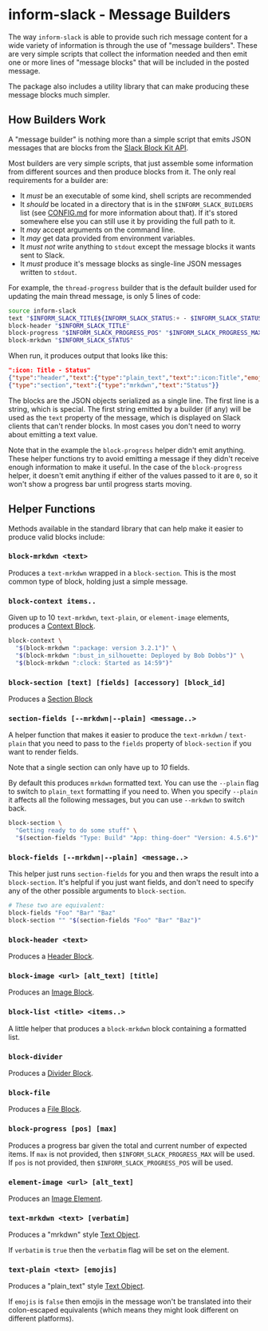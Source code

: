 # inform-slack - Message Builders #

The way `inform-slack` is able to provide such rich message content
for a wide variety of information is through the use of "message
builders".  These are very simple scripts that collect the information
needed and then emit one or more lines of "message blocks" that will be
included in the posted message.

The package also includes a utility library that can make producing
these message blocks much simpler.

## How Builders Work ##

A "message builder" is nothing more than a simple script that emits
JSON messages that are blocks from the [Slack Block Kit API][block-kit].

[block-kit]: https://api.slack.com/block-kit

Most builders are very simple scripts, that just assemble some
information from different sources and then produce blocks from it.
The only real requirements for a builder are:

* It *must* be an executable of some kind, shell scripts are recommended
* It *should* be located in a directory that is in the
  `$INFORM_SLACK_BUILDERS` list (see [CONFIG.md](./CONFIG.md) for more
  information about that). If it's stored somewhere else you can still
  use it by providing the full path to it.
* It *may* accept arguments on the command line.
* It *may* get data provided from environment variables.
* It *must not* write anything to `stdout` except the message blocks
  it wants sent to Slack.
* It *must* produce it's message blocks as single-line JSON messages
  written to `stdout`.

For example, the `thread-progress` builder that is the default builder
used for updating the main thread message, is only 5 lines of code:

```sh
source inform-slack
text "$INFORM_SLACK_TITLE${INFORM_SLACK_STATUS:+ - $INFORM_SLACK_STATUS}"
block-header "$INFORM_SLACK_TITLE"
block-progress "$INFORM_SLACK_PROGRESS_POS" "$INFORM_SLACK_PROGRESS_MAX"
block-mrkdwn "$INFORM_SLACK_STATUS"
```

When run, it produces output that looks like this:

```json
":icon: Title - Status"
{"type":"header","text":{"type":"plain_text","text":":icon:Title","emoji":true}}
{"type":"section","text":{"type":"mrkdwn","text":"Status"}}
```

The blocks are the JSON objects serialized as a single line.  The
first line is a string, which is special.  The first string emitted by
a builder (if any) will be used as the `text` property of the message,
which is displayed on Slack clients that can't render blocks.  In most
cases you don't need to worry about emitting a text value.

Note that in the example the `block-progress` helper didn't emit
anything.  These helper functions try to avoid emitting a message if
they didn't receive enough information to make it useful.  In the case
of the `block-progress` helper, it doesn't emit anything if either of
the values passed to it are `0`, so it won't show a progress bar until
progress starts moving.

## Helper Functions ##

Methods available in the standard library that can help make it easier
to produce valid blocks include:

### `block-mrkdwn <text>` ###

Produces a `text-mrkdwn` wrapped in a `block-section`.  This is the
most common type of block, holding just a simple message.

### `block-context items..` ###

Given up to 10 `text-mrkdwn`, `text-plain`, or `element-image`
elements, produces a [Context Block][context].

```sh
block-context \
  "$(block-mrkdwn ":package: version 3.2.1")" \
  "$(block-mrkdwn ":bust_in_silhouette: Deployed by Bob Dobbs")" \
  "$(block-mrkdwn ":clock: Started as 14:59")"
```

[context]: https://api.slack.com/reference/block-kit/blocks#context

### `block-section [text] [fields] [accessory] [block_id]` ###

Produces a [Section Block][section]

[section]: https://api.slack.com/reference/block-kit/blocks#section

### `section-fields [--mrkdwn|--plain] <message..>` ###

A helper function that makes it easier to produce the `text-mrkdwn`
/ `text-plain` that you need to pass to the `fields` property of
`block-section` if you want to render fields.

Note that a single section can only have up to *10* fields.

By default this produces `mrkdwn` formatted text. You can use the
`--plain` flag to switch to `plain_text` formatting if you need to.
When you specify `--plain` it affects all the following messages, but
you can use `--mrkdwn` to switch back.

```sh
block-section \
  "Getting ready to do some stuff" \
  "$(section-fields "Type: Build" "App: thing-doer" "Version: 4.5.6")"
```

### `block-fields [--mrkdwn|--plain] <message..>` ###

This helper just runs `section-fields` for you and then wraps the
result into a `block-section`.  It's helpful if you just want fields,
and don't need to specify any of the other possible arguments to
`block-section`.

```sh
# These two are equivalent:
block-fields "Foo" "Bar" "Baz"
block-section "" "$(section-fields "Foo" "Bar" "Baz")"
```

### `block-header <text>` ###

Produces a [Header Block][header].

[header]: https://api.slack.com/reference/block-kit/blocks#header

### `block-image <url> [alt_text] [title]` ###

Produces an [Image Block][image].

[image]: https://api.slack.com/reference/block-kit/blocks#image

### `block-list <title> <items..>` ###

A little helper that produces a `block-mrkdwn` block containing
a formatted list.

### `block-divider` ###

Produces a [Divider Block][divider].

[divider]: https://api.slack.com/reference/block-kit/blocks#divider

### `block-file` ###

Produces a [File Block][file].

[file]: https://api.slack.com/reference/block-kit/blocks#file

### `block-progress [pos] [max]` ###

Produces a progress bar given the total and current number of expected
items.  If `max` is not provided, then `$INFORM_SLACK_PROGRESS_MAX`
will be used.  If `pos` is not provided, then
`$INFORM_SLACK_PROGRESS_POS` will be used.

### `element-image <url> [alt_text]` ###

Produces an [Image Element][image-el].

[image-el]: https://api.slack.com/reference/block-kit/blocks#header

### `text-mrkdwn <text> [verbatim]` ###

Produces a "mrkdwn" style [Text Object][text-obj].

If `verbatim` is `true` then the `verbatim` flag will be set on the
element.

### `text-plain <text> [emojis]` ###

Produces a "plain_text" style [Text Object][text-obj].

If `emojis` is `false` then emojis in the message won't be translated
into their colon-escaped equivalents (which means they might look
different on different platforms).

[text-obj]: https://api.slack.com/reference/block-kit/composition-objects#text
